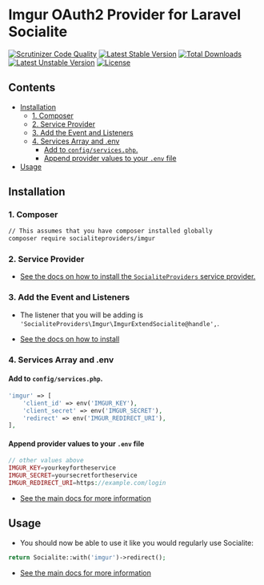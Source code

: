# Imgur OAuth2 Provider for Laravel Socialite

[![Scrutinizer Code Quality](https://img.shields.io/scrutinizer/g/SocialiteProviders/Imgur.svg?style=flat-square)](https://scrutinizer-ci.com/g/SocialiteProviders/Imgur/?branch=master)
[![Latest Stable Version](https://img.shields.io/packagist/v/socialiteproviders/imgur.svg?style=flat-square)](https://packagist.org/packages/socialiteproviders/imgur)
[![Total Downloads](https://img.shields.io/packagist/dt/socialiteproviders/imgur.svg?style=flat-square)](https://packagist.org/packages/socialiteproviders/imgur)
[![Latest Unstable Version](https://img.shields.io/packagist/vpre/socialiteproviders/imgur.svg?style=flat-square)](https://packagist.org/packages/socialiteproviders/imgur)
[![License](https://img.shields.io/packagist/l/socialiteproviders/imgur.svg?style=flat-square)](https://packagist.org/packages/socialiteproviders/imgur)

<!-- START doctoc generated TOC please keep comment here to allow auto update -->
<!-- DON'T EDIT THIS SECTION, INSTEAD RE-RUN doctoc TO UPDATE -->
## Contents

- [Installation](#installation)
  - [1. Composer](#1-composer)
  - [2. Service Provider](#2-service-provider)
  - [3. Add the Event and Listeners](#3-add-the-event-and-listeners)
  - [4. Services Array and .env](#4-services-array-and-env)
    - [Add to `config/services.php`.](#add-to-configservicesphp)
    - [Append provider values to your `.env` file](#append-provider-values-to-your-env-file)
- [Usage](#usage)

<!-- END doctoc generated TOC please keep comment here to allow auto update -->


## Installation

### 1. Composer

```bash
// This assumes that you have composer installed globally
composer require socialiteproviders/imgur
```

### 2. Service Provider

* [See the docs on how to install the `SocialiteProviders` service provider.](https://github.com/SocialiteProviders/Manager#2-service-provider)


### 3. Add the Event and Listeners

* The listener that you will be adding is `'SocialiteProviders\Imgur\ImgurExtendSocialite@handle',`.

* [See the docs on how to install](https://github.com/SocialiteProviders/Manager#3-add-the-event-and-listeners)

### 4. Services Array and .env

#### Add to `config/services.php`.

```php
'imgur' => [
    'client_id' => env('IMGUR_KEY'),
    'client_secret' => env('IMGUR_SECRET'),
    'redirect' => env('IMGUR_REDIRECT_URI'),
],
```

#### Append provider values to your `.env` file

```php
// other values above
IMGUR_KEY=yourkeyfortheservice
IMGUR_SECRET=yoursecretfortheservice
IMGUR_REDIRECT_URI=https://example.com/login
```

* [See the main docs for more information](https://github.com/SocialiteProviders/Manager#4-services-array-and-env)


## Usage

* You should now be able to use it like you would regularly use Socialite:

```php
return Socialite::with('imgur')->redirect();
```

* [See the main docs for more information](https://github.com/SocialiteProviders/Manager#usage)
